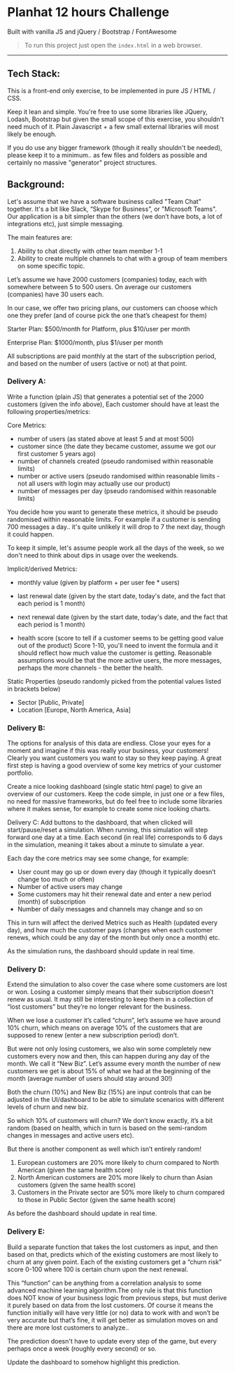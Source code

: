 # Planhat 12 hours Challenge

Built with vanilla JS and jQuery / Bootstrap / FontAwesome

> To run this project just open the `index.html` in a web browser.

-----------------------------------------------------------------

## Tech Stack:
This is a front-end only exercise, to be implemented in pure JS / HTML / CSS.

Keep it lean and simple. You're free to use some libraries like JQuery, Lodash, Bootstrap but given the small scope of this exercise, you shouldn't need much of it. Plain Javascript + a few small external libraries will most likely be enough.

If you do use any bigger framework (though it really shouldn't be needed), please keep it to a minimum.. as few files and folders as possible and certainly no massive "generator" project structures.


## Background:
Let's assume that we have a software business called "Team Chat" together. It's a bit like Slack, “Skype for Business”, or "Microsoft Teams".
Our application is a bit simpler than the others (we don’t have bots, a lot of integrations etc), just simple messaging.

The main features are:
1) Ability to chat directly with other team member 1-1
2) Ability to create multiple channels to chat with a group of team members on some specific topic.

Let’s assume we have 2000 customers (companies) today, each with somewhere between 5 to 500 users. 
On average our customers (companies) have 30 users each.

In our case, we offer two pricing plans, our customers can choose which one they prefer (and of course pick the one that’s cheapest for them)

Starter Plan:
$500/month for Platform, plus $10/user per month

Enterprise Plan:
$1000/month, plus $1/user per month

All subscriptions are paid monthly at the start of the subscription period, and based on the number of users (active or not) at that point.


### Delivery A:
Write a function (plain JS) that generates a potential set of the 2000 customers (given the info above), Each customer should have at least the following properties/metrics:

Core Metrics:
 - number of users (as stated above at least 5 and at most 500)
 - customer since (the date they became customer, assume we got our first customer 5 years ago)
 - number of channels created (pseudo randomised within reasonable limits)
 - number or active users (pseudo randomised within reasonable limits - not all users with login may actually use our product)
 - number of messages per day (pseudo randomised within reasonable limits)

You decide how you want to generate these metrics, it should be pseudo randomised within reasonable limits.  For example if a customer is sending 700 messages a day.. it's quite unlikely it will drop to 7 the next day, though it could happen.

To keep it simple, let's assume people work all the days of the week, so we don't need to think about dips in usage over the weekends.


Implicit/derived Metrics:
 - monthly value (given by platform + per user fee * users)
 - last renewal date  (given by the start date, today's date, and the fact that each period is 1 month)
 - next renewal date  (given by the start date, today's date, and the fact that each period is 1 month)

 - health score (score to tell if a customer seems to be getting good value out of the product)
Score 1-10, you'll need to invent the formula and it should reflect how much value the customer is getting. Reasonable assumptions would be that the more active users, the more messages, perhaps the more channels - the better the health.


Static Properties (pseudo randomly picked from the potential values listed in brackets below)
 - Sector  [Public, Private]
 - Location [Europe, North America, Asia]



### Delivery B:
The options for analysis of this data are endless. Close your eyes for a moment and imagine if this was really your business, your customers! 
Clearly you want customers you want to stay so they keep paying. A great first step is having a good overview of some key metrics of your customer portfolio.  

Create a nice looking dashboard (single static html page) to give an overview of our customers. 
Keep the code simple, in just one or a few files, no need for massive frameworks, but do feel free to include some libraries where it makes sense, for example to create some nice looking charts.



Delivery C:
Add buttons to the dashboard, that when clicked will start/pause/reset a simulation. When running, this simulation will step forward one day at a time. Each second (in real life) corresponds to 6 days in the simulation, meaning it takes about a minute to simulate a year.

Each day the core metrics may see some change, for example:
 - User count may go up or down every day (though it typically doesn’t change too much or often)
 - Number of active users may change
 - Some customers may hit  their renewal date and enter a new period (month) of subscription
 - Number of daily messages and channels may change and so on

This in turn will affect the derived Metrics such as Health (updated every day), and how much the customer pays (changes when each customer renews, which could be any day of the month but only once a month) etc.

As the simulation runs, the dashboard should update in real time.


### Delivery D:
Extend the simulation to also cover the case where some customers are lost or won. Losing a customer simply means that their subscription doesn’t renew as usual. It may still be interesting to keep them in a collection of “lost customers” but they’re no longer relevant for the business.

When we lose a customer it’s called “churn”,  let’s assume we have around 10% churn, which means on average 10% of the customers that are supposed to renew (enter a new subscription period) don’t.

But were not only losing customers, we also win some completely new customers every now and then, this can happen during any day of the month. We call it “New Biz”. Let’s assume every month the number of new customers we get is about 15% of what we had at the beginning of the month (average number of users should stay around 30!)

Both the churn (10%) and New Biz (15%) are input controls that can be adjusted in the UI/dashboard to be able to simulate scenarios with different levels of churn and new biz.

So which 10% of customers will churn?
We don’t know exactly, it’s a bit random (based on health, which in turn is based on the semi-random changes in messages and active users etc).

But there is another component as well which isn’t entirely random!
1) European customers are 20% more likely to churn compared to North American  (given the same health score)
2) North American customers are 20% more likely to churn than Asian customers  (given the same health score)
3) Customers in the Private sector are 50% more likely to churn compared to those in Public Sector (given the same health score)

As before the dashboard should update in real time.


### Delivery E:
Build a separate function that takes the lost customers as input, and then based on that, predicts which of the existing customers are most likely to churn at any given point. Each of the existing customers get a “churn risk” score 0-100 where 100 is certain churn upon the next renewal.

This “function” can be anything from a correlation analysis to some advanced machine learning algorithm.The only rule is that this function does NOT know of your business logic from previous steps, but must derive it purely based on data from the lost customers.  Of course it means  the function initially will have very little (or no) data to work with and won’t be very accurate but that’s fine, it will get better as simulation moves on and there are more lost customers to analyze..

The prediction doesn't have to update every step of the game, but every perhaps once a week (roughly every second) or so.

Update the dashboard to somehow highlight this prediction.